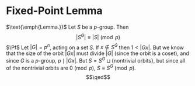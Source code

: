 # Fixed-Point Lemma
$\text{\emph{Lemma.}}$ Let $S$ be a $p$-group. Then 
$$|S^G| \equiv |S| \pmod{p}$$
$\Pf$ Let $|G| = p^n$, acting on a set $S$. If $x \not \in S^G$ then $1 < |Gx|$. But we know that the size of the orbit $|Gx|$ must divide $|G|$ (since the orbit is a coset), and since $G$ is a $p$-group, $p \mid |Gx|$. But $S = S^G \sqcup \{\text{nontrivial orbits}\}$, but since all of the
nontrivial orbits are $0 \pmod p$, $S \equiv S^G \pmod{p}$. $$\qed$$